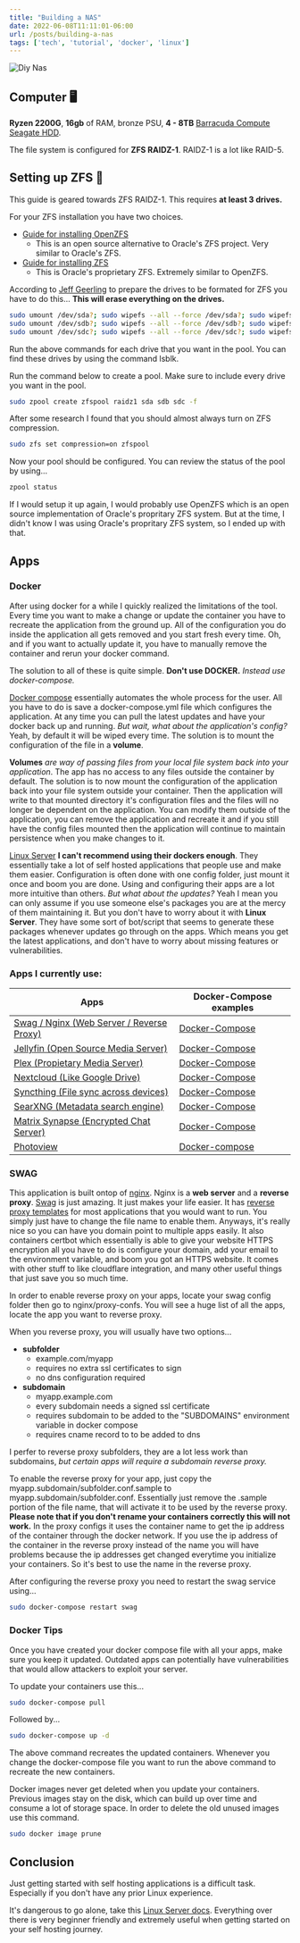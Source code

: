 ```yaml
---
title: "Building a NAS"
date: 2022-06-08T11:11:01-06:00
url: /posts/building-a-nas
tags: ['tech', 'tutorial', 'docker', 'linux']
---
```

![Diy Nas](/images/posts/diy-nas/diy-nas-full-setup.webp)

## Computer 🖥️
**Ryzen 2200G**, **16gb** of RAM, bronze PSU, **4 - 8TB** [Barracuda Compute Seagate HDD](https://www.amazon.com/Seagate-BarraCuda-Internal-Drive-3-5-Inch/dp/B07H289S7C).

The file system is configured for **ZFS RAIDZ-1**. RAIDZ-1 is a lot like RAID-5. 

## Setting up ZFS 💾
This guide is geared towards ZFS RAIDZ-1. This requires **at least 3 drives.**

For your ZFS installation you have two choices.
- [Guide for installing OpenZFS](https://openzfs.github.io/openzfs-docs/Getting%20Started/Debian/index.html)
	- This is an open source alternative to Oracle's ZFS project. Very similar to Oracle's ZFS.
- [Guide for installing ZFS](https://wiki.debian.org/ZFS)
	- This is Oracle's proprietary ZFS. Extremely similar to OpenZFS.

According to [Jeff Geerling](https://www.jeffgeerling.com/blog/2021/htgwa-create-zfs-raidz1-zpool-on-raspberry-pi) to prepare the drives to be formated for ZFS you have to do this... **This will erase everything on the drives.**
```bash
sudo umount /dev/sda?; sudo wipefs --all --force /dev/sda?; sudo wipefs --all --force /dev/sda
sudo umount /dev/sdb?; sudo wipefs --all --force /dev/sdb?; sudo wipefs --all --force /dev/sdb
sudo umount /dev/sdc?; sudo wipefs --all --force /dev/sdc?; sudo wipefs --all --force /dev/sdc
```
Run the above commands for each drive that you want in the pool. You can find these drives by using the command lsblk.

Run the command below to create a pool. Make sure to include every drive you want in the pool.
```bash
sudo zpool create zfspool raidz1 sda sdb sdc -f
```

After some research I found that you should almost always turn on ZFS compression.
```bash
sudo zfs set compression=on zfspool
```

Now your pool should be configured. You can review the status of the pool by using...
```bash
zpool status
```

If I would setup it up again, I would probably use OpenZFS which is an open source implementation of Oracle's propritary ZFS system. But at the time, I didn't know I was using Oracle's propritary ZFS system, so I ended up with that.

## Apps
### Docker
After using docker for a while I quickly realized the limitations of the tool. Every time you want to make a change or update the container you have to recreate the application from the ground up. All of the configuration you do inside the application all gets removed and you start fresh every time. Oh, and if you want to actually update it, you have to manually remove the container and rerun your docker command.

The solution to all of these is quite simple. **Don't use DOCKER.** *Instead use docker-compose.*

[Docker compose](https://docs.docker.com/compose/) essentially automates the whole process for the user. All you have to do is save a docker-compose.yml file which configures the application. At any time you can pull the latest updates and have your docker back up and running. *But wait, what about the application's config?* Yeah, by default it will be wiped every time. The solution is to mount the configuration of the file in a **volume**. 

**Volumes** *are way of passing files from your local file system back into your application*. The app has no access to any files outside the container by default. The solution is to now mount the configuration of the application back into your file system outside your container. Then the application will write to that mounted directory it's configuration files and the files will no longer be dependent on the application. You can modify them outside of the application, you can remove the application and recreate it and if you still have the config files mounted then the application will continue to maintain persistence when you make changes to it.

[Linux Server](https://www.linuxserver.io/) **I can't recommend using their dockers enough**. They essentially take a lot of self hosted applications that people use and make them easier. Configuration is often done with one config folder, just mount it once and boom you are done. Using and configuring their apps are a lot more intuitive than others. *But what about the updates?* Yeah I mean you can only assume if you use someone else's packages you are at the mercy of them maintaining it. But you don't have to worry about it with **Linux Server**. They have some sort of bot/script that seems to generate these packages whenever updates go through on the apps. Which means you get the latest applications, and don't have to worry about missing features or vulnerabilities.

### Apps I currently use:
Apps | Docker-Compose examples
--|--
[Swag / Nginx (Web Server / Reverse Proxy)](https://docs.linuxserver.io/images/docker-swag#linuxserver-swag) | [Docker-Compose](/docker-compose-files/swag)
[Jellyfin (Open Source Media Server)](https://docs.linuxserver.io/images/docker-jellyfin) | [Docker-Compose](/docker-compose-files/jellyfin)
[Plex (Propietary Media Server)](https://docs.linuxserver.io/images/docker-plex) | [Docker-Compose](/docker-compose-files/plex)
[Nextcloud (Like Google Drive)](https://docs.linuxserver.io/images/docker-nextcloud) | [Docker-Compose](/docker-compose-files/nextcloud)
[Syncthing (File sync across devices)](https://github.com/syncthing/syncthing) | [Docker-Compose](/docker-compose-files/syncthing)
[SearXNG (Metadata search engine)](https://github.com/searxng/searxng) | [Docker-Compose](/docker-compose-files/searxng)
[Matrix Synapse (Encrypted Chat Server)](https://github.com/matrix-org/synapse) | [Docker-Compose](/docker-compose-files/synapse)
[Photoview](https://photoview.github.io/) | [Docker-compose](/docker-compose-files/photoview)

### SWAG
This application is built ontop of [nginx](https://nginx.org/en/).
Nginx is a **web server** and a **reverse proxy**. [Swag](https://github.com/linuxserver/docker-swag) is just amazing. It just makes your life easier. It has [reverse proxy templates](https://github.com/linuxserver/reverse-proxy-confs) for most applications that you would want to run. You simply just have to change the file name to enable them. Anyways, it's really nice so you can have you domain point to multiple apps easily. It also containers certbot which essentially is able to give your website HTTPS encryption all you have to do is configure your domain, add your email to the environment variable, and boom you got an HTTPS website. It comes with other stuff to like cloudflare integration, and many other useful things that just save you so much time.

In order to enable reverse proxy on your apps, locate your swag config folder then go to nginx/proxy-confs. You will see a huge list of all the apps, locate the app you want to reverse proxy.

When you reverse proxy, you will usually have two options...
- **subfolder**
	- example.com/myapp
	- requires no extra ssl certificates to sign
	- no dns configuration required
- **subdomain**
	- myapp.example.com
	- every subdomain needs a signed ssl certificate
	- requires subdomain to be added to the "SUBDOMAINS" environment variable in docker compose
	- requires cname record to to be added to dns

I perfer to reverse proxy subfolders, they are a lot less work than subdomains, *but certain apps will require a subdomain reverse proxy.* 

To enable the reverse proxy for your app, just copy the myapp.subdomain/subfolder.conf.sample to myapp.subdomain/subfolder.conf. Essentially just remove the .sample portion of the file name, that will activate it to be used by the reverse proxy. **Please note that if you don't rename your containers correctly this will not work.** In the proxy configs it uses the container name to get the ip address of the container through the docker network. If you use the ip address of the container in the reverse proxy instead of the name you will have problems because the ip addresses get changed everytime you initialize your containers. So it's best to use the name in the reverse proxy.

After configuring the reverse proxy you need to restart the swag service using...
```bash
sudo docker-compose restart swag
```

### Docker Tips
Once you have created your docker compose file with all your apps, make sure you keep it updated. Outdated apps can potentially have vulnerabilities that would allow attackers to exploit your server.

To update your containers use this...
```bash
sudo docker-compose pull
```
Followed by...
```bash
sudo docker-compose up -d
```
The above command recreates the updated containers. Whenever you change the docker-compose file you want to run the above command to recreate the new containers.

Docker images never get deleted when you update your containers. Previous images stay on the disk, which can build up over time and consume a lot of storage space. In order to delete the old unused images use this command.
```bash
sudo docker image prune
```

## Conclusion
Just getting started with self hosting applications is a difficult task. Especially if you don't have any prior Linux experience. 

It's dangerous to go alone, take this [Linux Server docs](https://docs.linuxserver.io/). Everything over there is very beginner friendly and extremely useful when getting started on your self hosting journey.
